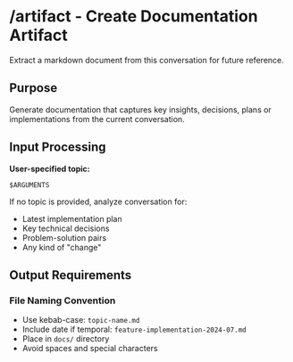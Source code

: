 # /artifact - Create Documentation Artifact

Extract a markdown document from this conversation for future reference.

## Purpose

Generate documentation that captures key insights, decisions, plans or implementations from the current conversation.

## Input Processing

**User-specified topic:**
```
$ARGUMENTS
```

If no topic is provided, analyze conversation for:
- Latest implementation plan
- Key technical decisions  
- Problem-solution pairs
- Any kind of "change"

## Output Requirements

### File Naming Convention

- Use kebab-case: `topic-name.md`
- Include date if temporal: `feature-implementation-2024-07.md`
- Place in `docs/` directory
- Avoid spaces and special characters
